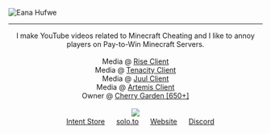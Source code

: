 ![Eana Hufwe](https://raw.githubusercontent.com/iiCherry/iiCherry/main/banner.png)

-----

<p align="center">
I make YouTube videos related to Minecraft Cheating and I like to annoy players on Pay-to-Win Minecraft Servers. <br> <br> Media @ <a href="https://riseclient.com">Rise Client</a>  <br> Media @ <a href="https://tenacity.dev">Tenacity Client</a> <br>Media @ <a href="https://www.juul.lol">Juul Client</a>  <br> Media @ <a href="https://intent.store/panel?p=RzA0oCki">Artemis Client</a> <br> Owner @ <a href="https://dsc.gg/clients">Cherry Garden [650+]</a>
<br> <br>
 <img src="https://discord.c99.nl/widget/theme-1/736507120542941194.png"/> <br>
<img height="15" src="https://intent.store/images/intent-v3/favicon.ico"> <a href="https://intent.store">Intent Store</a> 
<img height="15" src="https://solo.to/images/logo/solo-favicon.png"> <a href="https://solo.to/overload">solo.to</a> 
<img height="15" src="https://www.cherri.cf/images/cherry.png"> <a href="https://www.cherri.cf">Website</a> 
<img height="15" src="https://discord.com/assets/847541504914fd33810e70a0ea73177e.ico"> <a href="https://dsc.gg/clients">Discord</a> 
</p>
